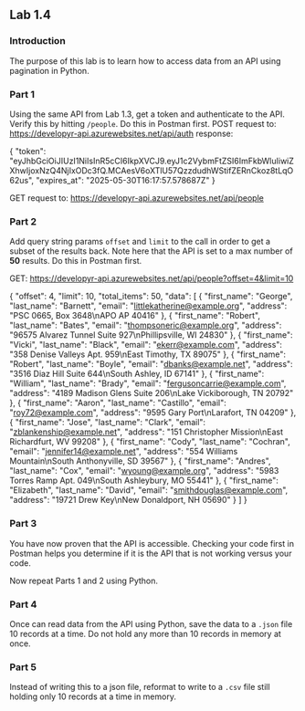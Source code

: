 ## Lab 1.4

### Introduction
The purpose of this lab is to learn how to access data from an API using pagination in Python. 

### Part 1
Using the same API from Lab 1.3, get a token and authenticate to the API. Verify this by hitting `/people`. Do this in Postman first.
POST request to: https://developyr-api.azurewebsites.net/api/auth
response:

{
    "token": "eyJhbGciOiJIUzI1NiIsInR5cCI6IkpXVCJ9.eyJ1c2VybmFtZSI6ImFkbWluIiwiZXhwIjoxNzQ4NjIxODc3fQ.MCAesV6oXTlU57QzzdudhWStifZERnCkoz8tLqO62us",
    "expires_at": "2025-05-30T16:17:57.578687Z"
}

GET request to: https://developyr-api.azurewebsites.net/api/people

### Part 2
Add query string params `offset` and `limit` to the call in order to get a subset of the results back.  Note here that the API is set to a max number of **50** results. Do this in Postman first.

GET: https://developyr-api.azurewebsites.net/api/people?offset=4&limit=10

{
    "offset": 4,
    "limit": 10,
    "total_items": 50,
    "data": [
        {
            "first_name": "George",
            "last_name": "Barnett",
            "email": "littlekatherine@example.org",
            "address": "PSC 0665, Box 3648\nAPO AP 40416"
        },
        {
            "first_name": "Robert",
            "last_name": "Bates",
            "email": "thompsoneric@example.org",
            "address": "96575 Alvarez Tunnel Suite 927\nPhillipsville, WI 24830"
        },
        {
            "first_name": "Vicki",
            "last_name": "Black",
            "email": "ekerr@example.com",
            "address": "358 Denise Valleys Apt. 959\nEast Timothy, TX 89075"
        },
        {
            "first_name": "Robert",
            "last_name": "Boyle",
            "email": "dbanks@example.net",
            "address": "3516 Diaz Hill Suite 644\nSouth Ashley, ID 67141"
        },
        {
            "first_name": "William",
            "last_name": "Brady",
            "email": "fergusoncarrie@example.com",
            "address": "4189 Madison Glens Suite 206\nLake Vickiborough, TN 20792"
        },
        {
            "first_name": "Aaron",
            "last_name": "Castillo",
            "email": "roy72@example.com",
            "address": "9595 Gary Port\nLarafort, TN 04209"
        },
        {
            "first_name": "Jose",
            "last_name": "Clark",
            "email": "zblankenship@example.net",
            "address": "151 Christopher Mission\nEast Richardfurt, WV 99208"
        },
        {
            "first_name": "Cody",
            "last_name": "Cochran",
            "email": "jennifer14@example.net",
            "address": "554 Williams Mountain\nSouth Anthonyville, SD 39567"
        },
        {
            "first_name": "Andres",
            "last_name": "Cox",
            "email": "wyoung@example.org",
            "address": "5983 Torres Ramp Apt. 049\nSouth Ashleybury, MO 55441"
        },
        {
            "first_name": "Elizabeth",
            "last_name": "David",
            "email": "smithdouglas@example.com",
            "address": "19721 Drew Key\nNew Donaldport, NH 05690"
        }
    ]
}

### Part 3
You have now proven that the API is accessible. Checking your code first in Postman helps you determine if it is the API that is not working versus your code.

Now repeat Parts 1 and 2 using Python. 

### Part 4
Once can read data from the API using Python, save the data to a `.json` file 10 records at a time. Do not hold any more than 10 records in memory at once. 

### Part 5 
Instead of writing this to a json file, reformat to write to a `.csv` file still holding only 10 records at a time in memory. 

